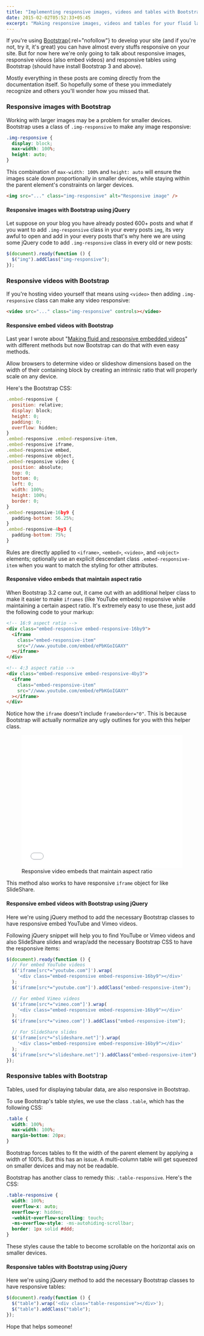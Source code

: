 ```yaml
---
title: "Implementing responsive images, videos and tables with Bootstrap"
date: 2015-02-02T05:52:33+05:45
excerpt: "Making responsive images, videos and tables for your fluid layout using Bootstrap CSS."
---
```


If you're using [Bootstrap](http://getbootstrap.com/){:rel="nofollow"} to develop your site (and if you're not, try it, it's great) you can have almost every stuffs responsive on your site. But for now here we're only going to talk about responsive images, responsive videos (also embed videos) and responsive tables using Bootstrap (should have install Bootstrap 3 and above).

Mostly everything in these posts are coming directly from the documentation itself. So hopefully some of these you immediately recognize and others you'll wonder how you missed that.

### Responsive images with Bootstrap

Working with larger images may be a problem for smaller devices. Bootstrap uses a class of `.img-responsive` to make any image responsive:

```css
.img-responsive {
  display: block;
  max-width: 100%;
  height: auto;
}
```

This combination of `max-width: 100%` and `height: auto` will ensure the images scale down proportionally in smaller devices, while staying within the parent element's constraints on larger devices.

```html
<img src="..." class="img-responsive" alt="Responsive image" />
```

#### Responsive images with Bootstrap using jQuery

Let suppose on your blog you have already posted 600+ posts and what if you want to add `.img-responsive` class in your every posts `img`, its very awful to open and add in your every posts that's why here we are using some jQuery code to add `.img-responsive` class in every old or new posts:

```js
$(document).ready(function () {
  $("img").addClass("img-responsive");
});
```

### Responsive videos with Bootstrap

If you're hosting video yourself that means using `<video>` then adding `.img-responsive` class can make any video responsive:

```html
<video src="..." class="img-responsive" controls></video>
```

#### Responsive embed videos with Bootstrap

Last year I wrote about "[Making fluid and responsive embedded videos](/making-fluid-and-responsive-embedded-videos/)" with different methods but now Bootstrap can do that with even easy methods.

Allow browsers to determine video or slideshow dimensions based on the width of their containing block by creating an intrinsic ratio that will properly scale on any device.

Here's the Bootstrap CSS:

```js
.embed-responsive {
  position: relative;
  display: block;
  height: 0;
  padding: 0;
  overflow: hidden;
}
.embed-responsive .embed-responsive-item,
.embed-responsive iframe,
.embed-responsive embed,
.embed-responsive object,
.embed-responsive video {
  position: absolute;
  top: 0;
  bottom: 0;
  left: 0;
  width: 100%;
  height: 100%;
  border: 0;
}
.embed-responsive-16by9 {
  padding-bottom: 56.25%;
}
.embed-responsive-4by3 {
  padding-bottom: 75%;
}
```

Rules are directly applied to `<iframe>`, `<embed>`, `<video>`, and `<object>` elements; optionally use an explicit descendant class `.embed-responsive-item` when you want to match the styling for other attributes.

#### Responsive video embeds that maintain aspect ratio

When Bootstrap 3.2 came out, it came out with an additional helper class to make it easier to make `iframes` (like YouTube embeds) responsive while maintaining a certain aspect ratio. It's extremely easy to use these, just add the following code to your markup:

```html
<!-- 16:9 aspect ratio -->
<div class="embed-responsive embed-responsive-16by9">
  <iframe
    class="embed-responsive-item"
    src="//www.youtube.com/embed/ePbKGoIGAXY"
  ></iframe>
</div>

<!-- 4:3 aspect ratio -->
<div class="embed-responsive embed-responsive-4by3">
  <iframe
    class="embed-responsive-item"
    src="//www.youtube.com/embed/ePbKGoIGAXY"
  ></iframe>
</div>
```

Notice how the `iframe` doesn't include `frameborder="0"`. This is because Bootstrap will actually normalize any ugly outlines for you with this helper class.

<figure>
  <iframe height='350' scrolling='no' src='//codepen.io/MilanAryal/embed/myByRw/' frameborder='no' allowtransparency='true' allowfullscreen='true' style='width: 100%;'>See the Pen <a href='http://codepen.io/MilanAryal/pen/myByRw/'>myByRw</a> by Milan Aryal (<a href='http://codepen.io/MilanAryal' rel='me'>@MilanAryal</a>) on <a href='http://codepen.io' rel='nofollow'>CodePen</a>.
  </iframe>
    <figcaption>Responsive video embeds that maintain aspect ratio</figcaption>
</figure>

This method also works to have responsive `iframe` object for like SlideShare.

#### Responsive embed videos with Bootstrap using jQuery

Here we're using jQuery method to add the necessary Bootstrap classes to have responsive embed YouTube and Vimeo videos.

Following jQuery snippet will help you to find YouTube or Vimeo videos and also SlideShare slides and wrap/add the necessary Bootstrap CSS to have the responsive items:

```js
$(document).ready(function () {
  // For embed YouTube videos
  $('iframe[src*="youtube.com"]').wrap(
    '<div class="embed-responsive embed-responsive-16by9"></div>'
  );
  $('iframe[src*="youtube.com"]').addClass("embed-responsive-item");

  // For embed Vimeo videos
  $('iframe[src*="vimeo.com"]').wrap(
    '<div class="embed-responsive embed-responsive-16by9"></div>'
  );
  $('iframe[src*="vimeo.com"]').addClass("embed-responsive-item");

  // For SlideShare slides
  $('iframe[src*="slideshare.net"]').wrap(
    '<div class="embed-responsive embed-responsive-16by9"></div>'
  );
  $('iframe[src*="slideshare.net"]').addClass("embed-responsive-item");
});
```

### Responsive tables with Bootstrap

Tables, used for displaying tabular data, are also responsive in Bootstrap.

To use Bootstrap's table styles, we use the class `.table`, which has the following CSS:

```css
.table {
  width: 100%;
  max-width: 100%;
  margin-bottom: 20px;
}
```

Bootstrap forces tables to fit the width of the parent element by applying a width of 100%. But this has an issue. A multi-column table will get squeezed on smaller devices and may not be readable.

Bootstrap has another class to remedy this: `.table-responsive`. Here's the CSS:

```css
.table-responsive {
  width: 100%;
  overflow-x: auto;
  overflow-y: hidden;
  -webkit-overflow-scrolling: touch;
  -ms-overflow-style: -ms-autohiding-scrollbar;
  border: 1px solid #ddd;
}
```

These styles cause the table to become scrollable on the horizontal axis on smaller devices.

#### Responsive tables with Bootstrap using jQuery

Here we're using jQuery method to add the necessary Bootstrap classes to have responsive tables:

```js
$(document).ready(function () {
  $("table").wrap('<div class="table-responsive"></div>');
  $("table").addClass("table");
});
```

Hope that helps someone!
